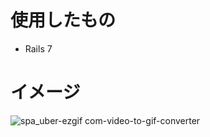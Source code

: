# 使用したもの
- Rails 7

# イメージ
![spa_uber-ezgif com-video-to-gif-converter](https://github.com/torihazi/spa_uber_back/assets/71245205/0d06b5f7-ab44-4221-9f5b-0032e3af1e57)
